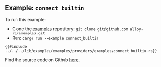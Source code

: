 ## Example: `connect_builtin`

To run this example:

- Clone the [examples](https://github.com/alloy-rs/examples) repository: `git clone git@github.com:alloy-rs/examples.git`
- Run: `cargo run --example connect_builtin`

```rust,ignore
{{#include ../../../lib/examples/examples/providers/examples/connect_builtin.rs}}
```

Find the source code on Github [here](https://github.com/alloy-rs/examples/tree/main/examples/providers/examples/connect_builtin.rs).
